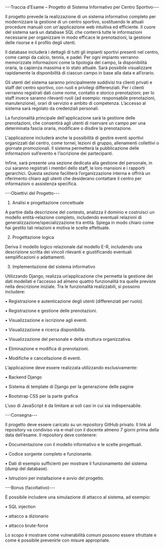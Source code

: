 ---Traccia d’Esame – Progetto di Sistema Informativo per Centro Sportivo---	

Il progetto prevede la realizzazione di un sistema informativo completo per modernizzare la gestione di un centro sportivo, sostituendo le attuali procedure manuali con un'applicazione web intuitiva ed efficiente. Il cuore del sistema sarà un database SQL che conterrà tutte le informazioni necessarie per organizzare in modo efficace le prenotazioni, la gestione delle risorse e il profilo degli utenti.

Il database includerà i dettagli di tutti gli impianti sportivi presenti nel centro, come campi da calcio, tennis, e padel. Per ogni impianto verranno memorizzate informazioni come la tipologia del campo, la disponibilità oraria, la capienza massima e lo stato attuale. Sarà possibile visualizzare rapidamente la disponibilità di ciascun campo in base alla data e all’orario.

Gli utenti del sistema saranno principalmente suddivisi tra clienti privati e staff del centro sportivo, con ruoli e privilegi differenziati. Per i clienti verranno registrati dati come nome, contatto e storico prenotazioni; per lo staff invece saranno rilevanti ruoli (ad esempio: responsabile prenotazioni, manutenzione), orari di servizio e ambito di competenza. L’accesso al sistema sarà regolato da credenziali personali.

La funzionalità principale dell'applicazione sarà la gestione delle prenotazioni, che consentirà agli utenti di riservare un campo per una determinata fascia oraria, modificare o disdire la prenotazione. 

L'applicazione includerà anche la possibilità di gestire eventi sportivi organizzati dal centro, come tornei, lezioni di gruppo, allenamenti collettivi o giornate promozionali. Il sistema permetterà la pubblicazione delle informazioni sull’evento e l’iscrizione dei partecipanti.

Infine, sarà presente una sezione dedicata alla gestione del personale, in cui saranno registrati i membri dello staff, le loro mansioni e i rapporti gerarchici. Questa sezione faciliterà l’organizzazione interna e offrirà un riferimento chiaro agli utenti che desiderano contattare il centro per informazioni o assistenza specifica.

---Obiettivi del Progetto---

1. Analisi e progettazione concettuale

A partire dalla descrizione del contesto, analizza il dominio e costruisci un modello entità-relazione completo, includendo eventuali relazioni di generalizzazione/specializzazione tra entità. Spiega in modo chiaro come hai gestito tali relazioni e motiva le scelte effettuate.

2. Progettazione logica

Deriva il modello logico relazionale dal modello E-R, includendo una descrizione scritta dei vincoli rilevanti e giustificando eventuali semplificazioni o adattamenti.

3. Implementazione del sistema informativo
   
Utilizzando Django, realizza un’applicazione che permetta la gestione dei dati modellati e l’accesso ad almeno quattro funzionalità tra quelle previste nella descrizione iniziale. Tra le funzionalità realizzabili, si possono includere:

•	Registrazione e autenticazione degli utenti (differenziati per ruolo).

•	Registrazione e gestione delle prenotazioni.

•	Visualizzazione e iscrizione agli eventi.

•	Visualizzazione e ricerca disponibilità.

• Visualizzazione del personale e della struttura organizzativa.

• Eliminazione e modifica di prenotazioni.

• Modifiche e cancellazione di eventi.

L’applicazione deve essere realizzata utilizzando esclusivamente:

•	Backend Django

•	Sistema di template di Django per la generazione delle pagine

•	Bootstrap CSS per la parte grafica

L’uso di JavaScript è da limitare ai soli casi in cui sia indispensabile.

---Consegna---

Il progetto deve essere caricato su un repository GitHub privato. Il link al repository va condiviso via e-mail con il docente almeno 7 giorni prima della data dell’esame.
Il repository deve contenere:

•	Documentazione con il modello informativo e le scelte progettuali.

•	Codice sorgente completo e funzionante.

•	Dati di esempio sufficienti per mostrare il funzionamento del sistema (dump del database).

•	Istruzioni per installazione e avvio del progetto.


---Bonus (facoltativo)---

È possibile includere una simulazione di attacco al sistema, ad esempio:

•	SQL injection

•	attacco a dizionario

•	attacco brute-force

Lo scopo è mostrare come vulnerabilità comuni possono essere sfruttate e come è possibile prevenirle con misure appropriate.


